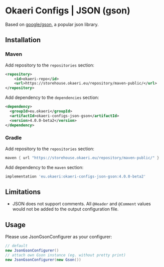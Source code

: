 # Okaeri Configs | JSON (gson)

Based on [google/gson](https://github.com/google/gson), a popular json library.

## Installation

### Maven

Add repository to the `repositories` section:

```xml
<repository>
    <id>okaeri-repo</id>
    <url>https://storehouse.okaeri.eu/repository/maven-public/</url>
</repository>
```

Add dependency to the `dependencies` section:

```xml
<dependency>
  <groupId>eu.okaeri</groupId>
  <artifactId>okaeri-configs-json-gson</artifactId>
  <version>4.0.0-beta2</version>
</dependency>
```

### Gradle

Add repository to the `repositories` section:

```groovy
maven { url "https://storehouse.okaeri.eu/repository/maven-public/" }
```

Add dependency to the `maven` section:

```groovy
implementation 'eu.okaeri:okaeri-configs-json-gson:4.0.0-beta2'
```

## Limitations

- JSON does not support comments. All `@Header` and `@Comment` values would not be added to the output configuration file.

## Usage

Please use JsonGsonConfigurer as your configurer:

```java
// default
new JsonGsonConfigurer()
// attach own Gson instance (eg. without pretty print)
new JsonGsonConfigurer(new Gson())
```
